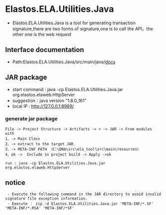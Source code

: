 #  Elastos.ELA.Utilities.Java

 -  Elastos.ELA.Utilities.Java is a tool for generating transaction signature,there are two forms of signature,one is to call the API，the other one is the web request

## Interface documentation

 - Path:Elastos.ELA.Utilities.Java/src/main/java/[docs](https://github.com/elastos/Elastos.ELA.Utilities.Java/tree/master/src/main/java/docs)

## JAR package 
 
  - start command : java -cp Elastos.ELA.Utilities.Java.jar  org.elastos.elaweb.HttpServer
  - suggestion：java version "1.8.0_161"
  - local IP : http://127.0.0.1:8989/
 
### generate jar package

 ```
File -> Project Structure -> Artifacts -> + -> JAR -> From modules with 
1、-> Main Class
2、-> extract to the target JAR
3、-> META-INF PATH （C:\DNA\src\ela_tool\src\main\resources）
4、ok ->  Include in project build -> Apply ->ok

run : java -cp Elastos.ELA.Utilities.Java.jar  org.elastos.elaweb.HttpServer
 ```

## notice
```
 - Execute the following command in the JAR directory to avoid invalid signature file exception information.
 - Execute ： zip -d Elastos.ELA.Utilities.Java.jar 'META-INF/*.SF' 'META-INF/*.RSA' 'META-INF/*SF'
```
